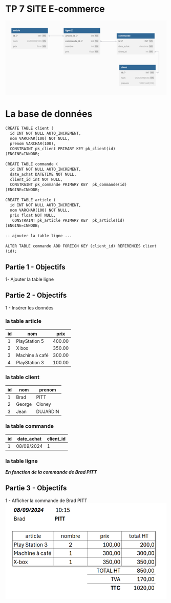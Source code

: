# TP 7 SITE E-commerce

![base](../img/15/base.png)


# La base de données
```mysql
CREATE TABLE client (
  id INT NOT NULL AUTO_INCREMENT,
  nom VARCHAR(100) NOT NULL,
  prenom VARCHAR(100),
  CONSTRAINT pk_client PRIMARY KEY pk_client(id)
)ENGINE=INNODB;

CREATE TABLE commande (
  id INT NOT NULL AUTO_INCREMENT,
  date_achat DATETIME NOT NULL,
  client_id int NOT NULL,
  CONSTRAINT pk_commande PRIMARY KEY  pk_commande(id)
)ENGINE=INNODB;

CREATE TABLE article (
  id INT NOT NULL AUTO_INCREMENT,
  nom VARCHAR(100) NOT NULL,
  prix float NOT NULL,
   CONSTRAINT pk_article PRIMARY KEY  pk_article(id)
)ENGINE=INNODB;

-- ajouter la table ligne ...

ALTER TABLE commande ADD FOREIGN KEY (client_id) REFERENCES client (id);
```

## Partie 1 - Objectifs
 1- Ajouter la table ligne

## Partie 2 - Objectifs 
1 - Insérer les données  

### la table article
| id | nom | prix | 
|----|---|---|
| 1 | PlayStation 5 | 400.00 |
| 2 | X box | 350.00 |
| 3 | Machine à café | 300.00 |
| 4 | PlayStation 3 | 100.00 |

### la table client
| id | nom | prenom | 
|----|---|---|
| 1 | Brad | PITT |
| 2 | George | Cloney |
| 3 | Jean | DUJARDIN |


### la table commande
| id | date_achat | client_id | 
|----|---|---|
| 1 | 08/09/2024 | 1 |

### la table ligne
***En fonction de la commande de Brad PITT***
  
   


## Partie 3 - Objectifs 
1 - Afficher la commande de Brad PITT
![base](../img/15/commande3.png)
